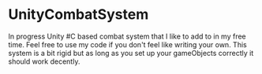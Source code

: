 # UnityCombatSystem
In progress Unity #C based combat system that I like to add to in my free time. Feel free to use my code if you don't feel like writing your own. This system is a bit rigid but as long as you set up your gameObjects correctly it should work decently.
